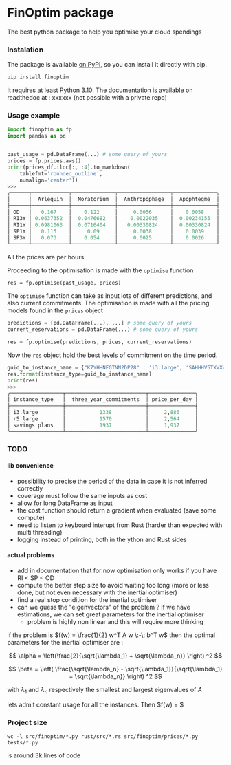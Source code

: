 # FinOptim package 

The best python package to help you optimise your cloud spendings

### Instalation

The package is available [on PyPI](https://pypi.org/project/finoptim/), so you can install it directly with pip. 

```sh
pip install finoptim
```

It requires at least Python 3.10. The documentation is available on readthedoc at : xxxxxx (not possible with a private repo)


### Usage example


```python
import finoptim as fp
import pandas as pd


past_usage = pd.DataFrame(...) # some query of yours
prices = fp.prices.aws()
print(prices_df.iloc[:, :4].to_markdown(
    tablefmt='rounded_outline',
    numalign='center'))
>>>
╭──────┬────────────┬──────────────┬─────────────────┬──────────────╮
│      │  Arlequin  │  Moratorium  │  Anthropophage  │  Apophtegme  │
├──────┼────────────┼──────────────┼─────────────────┼──────────────┤
│ OD   │   0.167    │    0.122     │     0.0056      │    0.0058    │
│ RI3Y │ 0.0637352  │  0.0476682   │    0.0022035    │  0.00234155  │
│ RI1Y │ 0.0981063  │  0.0716404   │   0.00330824    │  0.00330824  │
│ SP1Y │   0.115    │     0.09     │     0.0038      │    0.0039    │
│ SP3Y │   0.073    │    0.054     │     0.0025      │    0.0026    │
╰──────┴────────────┴──────────────┴─────────────────┴──────────────╯
```
All the prices are per hours.

Proceeding to the optimisation is made with the `optimise` function
```
res = fp.optimise(past_usage, prices)
```
The `optimise` function can take as input lots of different predictions, and also current commitments. The optimisation is made with all the pricing models found in the `prices` object

```python
predictions = [pd.DataFrame(...), ...] # some query of yours
current_reservations = pd.DataFrame(...) # some query of yours

res = fp.optimise(predictions, prices, current_reservations)
```

Now the `res` object hold the best levels of commitment on the time period.

```python
guid_to_instance_name = {"K7YHHNFGTNN2DP28" : 'i3.large', 'SAHHHV5TXVX4DCTS' : 'r5.large'}
res.format(instance_type=guid_to_instance_name)
print(res)
>>>
╭─────────────────┬──────────────────────────┬───────────────╮
│ instance_type   │  three_year_commitments  │ price_per_day │
├─────────────────┼──────────────────────────┼───────────────┤
│ i3.large        │           1338           │     2,886     │
│ r5.large        │           1570           │     2,564     │
│ savings plans   │           1937           │     1,937     │
╰─────────────────┴──────────────────────────┴───────────────╯
```


### TODO

#### lib convenience

- possibility to precise the period of the data in case it is not inferred correctly
- coverage must follow the same inputs as cost
- allow for long DataFrame as input
- the cost function should return a gradient when evaluated (save some compute)
- need to listen to keyboard interupt from Rust (harder than expected with multi threading)
- logging instead of printing, both in the ython and Rust sides


#### actual problems

- add in documentation that for now optimisation only works if you have RI < SP < OD
- compute the better step size to avoid waiting too long (more or less done, but not even necessary with the inertial optimiser)
- find a real stop condition for the inertial optimiser
- can we guess the "eigenvectors" of the problem ? if we have estimations, we can set great parameters for the inertial optimiser
    - problem is highly non linear and this will require more thinking


if the problem is  $f(w) = \frac{1}{2} w^T A w \:-\: b^T w$ then the optimal parameters for the inertial optimiser are :

$$ \alpha = \left(\frac{2}{\sqrt{\lambda_1} + \sqrt{\lambda_n}} \right) ^2 $$

$$ \beta = \left( \frac{\sqrt{\lambda_n} - \sqrt{\lambda_1}}{\sqrt{\lambda_1} + \sqrt{\lambda_n}} \right) ^2 $$

with $\lambda_1$ and $\lambda_n$ respectively the smallest and largest eigenvalues of $A$

lets admit constant usage for all the instances. Then $f(w) = $

### Project size

`wc -l src/finoptim/*.py rust/src/*.rs src/finoptim/prices/*.py tests/*.py`

is around 3k lines of code